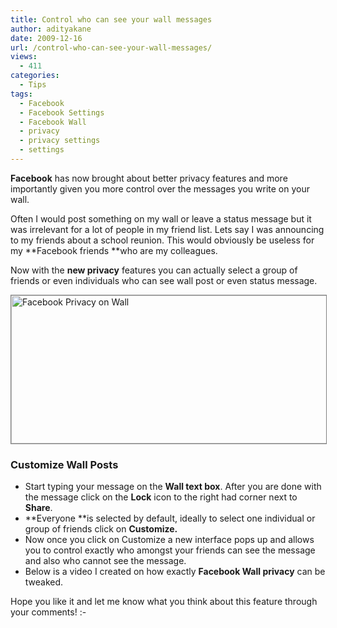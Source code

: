 ```yaml
---
title: Control who can see your wall messages
author: adityakane
date: 2009-12-16
url: /control-who-can-see-your-wall-messages/
views:
  - 411
categories:
  - Tips
tags:
  - Facebook
  - Facebook Settings
  - Facebook Wall
  - privacy
  - privacy settings
  - settings
---
```

**Facebook** has now brought about better privacy features and more importantly given you more control over the messages you write on your wall.

Often I would post something on my wall or leave a status message but it was irrelevant for a lot of people in my friend list. Lets say I was announcing to my friends about a school reunion. This would obviously be useless for my **Facebook friends **who are my colleagues.

Now with the **new privacy** features you can actually select a group of friends or even individuals who can see wall post or even status message.

<img class="alignnone size-full  wp-image-52742" style="border: 1px solid grey" src="http://cdn.devilsworkshop.org/files/2009/12/facebook_privacy_wall1.png" alt="Facebook Privacy on Wall" width="559" height="237" />

### Customize Wall Posts

  * Start typing your message on the **Wall text box**. After you are done with the message click on the **Lock** icon to the right had corner next to **Share**.
  * **Everyone **is selected by default, ideally to select one individual or group of friends click on **Customize.**
  * Now once you click on Customize a new interface pops up and allows you to control exactly who amongst your friends can see the message and also who cannot see the message.
  * Below is a video I created on how exactly **Facebook Wall privacy** can be tweaked.

Hope you like it and let me know what you think about this feature through your comments! <img src="http://devilsworkshop.org/wp-includes/images/smilies/simple-smile.png" alt=":-)" class="wp-smiley" style="height: 1em; max-height: 1em;" />
